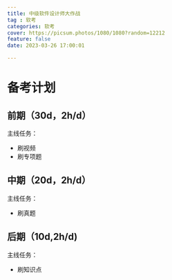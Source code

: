 ```yaml
---
title: 中级软件设计师大作战
tag : 软考
categories: 软考
cover: https://picsum.photos/1080/1080?random=12212
feature: false
date: 2023-03-26 17:00:01

---
```


# 备考计划

## 前期（30d，2h/d）
主线任务：
- 刷视频
- 刷专项题

## 中期（20d，2h/d）
主线任务：
- 刷真题
  
## 后期（10d,2h/d)
主线任务：
- 刷知识点
